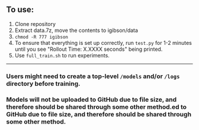 ## To use:
1. Clone repository
2. Extract data.7z, move the contents to igibson/data
3. `chmod -R 777 igibson`
4. To ensure that everything is set up correctly, run `test.py` for 1-2 minutes until you see "Rollout Time: X.XXXX seconds" being printed.
5. Use `full_train.sh` to run experiments.
___

###  Users might need to create a top-level `/models` and/or `/logs` directory before training.

### Models will not be uploaded to GitHub due to file size, and therefore should be shared through some other method.ed to GitHub due to file size, and therefore should be shared through some  other method.